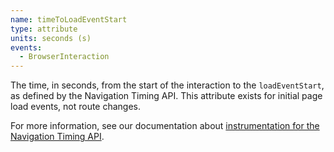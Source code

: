 ```yaml
---
name: timeToLoadEventStart
type: attribute
units: seconds (s)
events:
  - BrowserInteraction
---
```


The time, in seconds, from the start of the interaction to the `loadEventStart`, as defined by the Navigation Timing API. This attribute exists for initial page load events, not route changes.

For more information, see our documentation about [instrumentation for the Navigation Timing API](/docs/browser/new-relic-browser/page-load-timing-resources/instrumentation-browser-monitoring#navigation-api).
